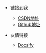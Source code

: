 <!-- _navbar.md -->

* 链接到我
  * [CSDN地址](https://blog.csdn.net/qq_38347393)
  * [Github地址](https://github.com/tian0zhi)


* 友情链接
  * [Docsify](https://docsify.js.org/#/)